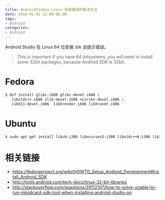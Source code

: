 ```yaml
---
title: AndroidStudio Linux 安装错误的解决方法
date: 2016-01-01 12:00:00.00
tags:
- Android
categories:
- Android
---
```


Android Studio 在 Linux 64 位安装 `SDK` 会提示错误。

> This is important If you have 64-bitsystems, you will need to install some 32bit packages, because Android SDK is 32bit.

<!-- more -->

# Fedora

```bash
$ dnf install glibc.i686 glibc-devel.i686 \
   libstdc++.i686 zlib-devel.i686 ncurses-devel.i686 \
   libX11-devel.i686  libXrender.i686 libXrandr.i686
```

# Ubuntu

```bash
$ sudo apt-get install libc6:i386 libncurses5:i386 libstdc++6:i386 lib32z1
```

# 相关链接

- https://fedoraproject.org/wiki/HOWTO_Setup_Android_Development#Install_Android_SDK
- http://tools.android.com/tech-docs/linux-32-bit-libraries
- http://stackoverflow.com/questions/29112107/how-to-solve-unable-to-run-mksdcard-sdk-tool-when-installing-android-studio-on
